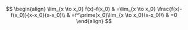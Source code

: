 $$
\begin{align}
\lim_{x \to x_0} f(x)-f(x_0) & =\lim_{x \to x_0} \frac{f(x)-f(x_0)}{x-x_0}(x-x_0)\\
& =f^\prime(x_0)\lim_{x \to x_0}(x-x_0)\\
& =0
\end{align}
$$